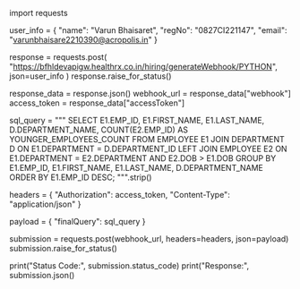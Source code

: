 import requests

user_info = {
    "name": "Varun Bhaisaret",
    "regNo": "0827CI221147",
    "email": "varunbhaisare2210390@acropolis.in"
}

response = requests.post(
    "https://bfhldevapigw.healthrx.co.in/hiring/generateWebhook/PYTHON",
    json=user_info
)
response.raise_for_status()

response_data = response.json()
webhook_url = response_data["webhook"]
access_token = response_data["accessToken"]

sql_query = """
SELECT 
    E1.EMP_ID,
    E1.FIRST_NAME,
    E1.LAST_NAME,
    D.DEPARTMENT_NAME,
    COUNT(E2.EMP_ID) AS YOUNGER_EMPLOYEES_COUNT
FROM 
    EMPLOYEE E1
JOIN 
    DEPARTMENT D ON E1.DEPARTMENT = D.DEPARTMENT_ID
LEFT JOIN 
    EMPLOYEE E2 
    ON E1.DEPARTMENT = E2.DEPARTMENT
    AND E2.DOB > E1.DOB
GROUP BY 
    E1.EMP_ID, E1.FIRST_NAME, E1.LAST_NAME, D.DEPARTMENT_NAME
ORDER BY 
    E1.EMP_ID DESC;
""".strip()

headers = {
    "Authorization": access_token,
    "Content-Type": "application/json"
}

payload = {
    "finalQuery": sql_query
}

submission = requests.post(webhook_url, headers=headers, json=payload)
submission.raise_for_status()

print("Status Code:", submission.status_code)
print("Response:", submission.json()
